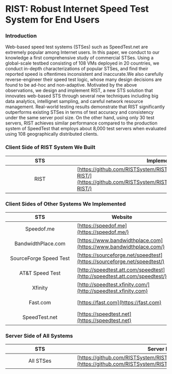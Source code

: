 # RIST: Robust Internet Speed Test System for End Users
### Introduction
Web-based speed test systems (STSes) such as SpeedTest.net
are extremely popular among Internet users. In this paper,
we conduct to our knowledge a first comprehensive study of
commercial STSes. Using a global-scale testbed consisting
of 108 VMs deployed in 20 countries, we conduct in-depth
characterizations of popular STSes, and find their reported
speed is oftentimes inconsistent and inaccurate.We also carefully
reverse-engineer their speed test logic, whose many
design decisions are found to be ad-hoc and non-adaptive.
Motivated by the above observations, we design and implement
RIST, a new STS solution that innovates web-based
STS through several new techniques including big data analytics,
intellignet sampling, and careful network resource
management. Real-world testing results demonstrate that
RIST significantly outperforms existing STSes in terms of
test accuracy and consistency under the same server pool
size. On the other hand, using only 30 test servers, RIST
achieves similar performance compared to the production
system of SpeedTest that employs about 8,000 test servers
when evaluated using 108 geographically distributed clients.
<br/>
### Client Side of RIST System We Built

<style>
table th:nth-of-type(1) {
    width: 200px;
    max-width:200px;
    min-width:200px;
}
</style>

|STS|Implementation|
|:----:|------|
|RIST|[https://github.com/RISTSystem/RISTSystem.github.io/tree/master/client-RIST/](https://github.com/RISTSystem/RISTSystem.github.io/tree/master/client-RIST/)|

### Client Sides of Other Systems We Implemented

|STS|Website|Our Implementation|
|:----:|------|------|
|Speedof.me|[https://speedof.me](https://speedof.me/)|[https://github.com/RISTSystem/RISTSystem.github.io<br/>/tree/master/client-Speedof.me/](https://github.com/RISTSystem/RISTsystem.github.io/tree/master/client-Speedof.me/)|
|BandwidthPlace.com|[https://www.bandwidthplace.com](https://www.bandwidthplace.com/)|[https://github.com/RISTSystem/RISTsystem.github.io<br/>/tree/master/client-BandwidthPlace](https://github.com/RISTSystem/RISTSystem.github.io/tree/master/client-BandwidthPlace/)|
|SourceForge Speed Test|[https://sourceforge.net/speedtest](https://sourceforge.net/speedtest/)|[https://github.com/RISTSystem/RISTSystem.github.io<br/>/tree/master/client-SourceForge/](https://github.com/RISTSystem/RISTSystem.github.io/tree/master/client-SourceForge/)|
|AT&T Speed Test|[http://speedtest.att.com/speedtest](http://speedtest.att.com/speedtest/)|[https://github.com/RISTSystem/RISTsystem.github.io<br/>/tree/master/client-ATTSpeedTest/](https://github.com/RISTSystem/RISTsystem.github.io/tree/master/client-ATTSpeedTest/)|
|Xfinity|[http://speedtest.xfinity.com/](http://speedtest.xfinity.com)|[https://github.com/RISTSystem/RISTSystem.github.io<br/>/tree/master/client-XFinity/](https://github.com/RISTSystem/RISTSystem.github.io/tree/master/client-XFinity/)|
|Fast.com|[https://fast.com](https://fast.com)|[https://github.com/RISTSystem/RISTsystem.github.io<br/>/tree/master/client-Fast.com/](https://github.com/RISTSystem/RISTSystem.github.io/tree/master/client-Fast.com/)|
|SpeedTest.net|[https://speedtest.net](https://speedtest.net)|[https://github.com/RISTSystem/RISTSystem.github.io<br/>/tree/master/client-SpeedTest.net/](https://github.com/RISTSystem/RISTSystem.github.io/tree/master/client-SpeedTest.net/)|

### Server Side of All Systems

|STS|Server Implementation|
|:----:|------|
|All STSes|[https://github.com/RISTSystem/RISTSystem.github.io/tree/master/serverScripts/](https://github.com/RISTSystem/RISTSystem.github.io/tree/master/serverScripts/)|



